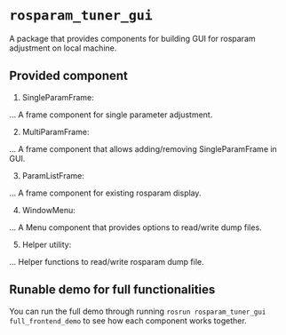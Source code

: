 # `rosparam_tuner_gui`

A package that provides components for building GUI for rosparam adjustment on local machine.

## Provided component
1. SingleParamFrame:

... A frame component for single parameter adjustment.

2. MultiParamFrame:

... A frame component that allows adding/removing SingleParamFrame in GUI.

3. ParamListFrame:

... A frame component for existing rosparam display.

4. WindowMenu:

... A Menu component that provides options to read/write dump files.

5. Helper utility:

... Helper functions to read/write rosparam dump file.

## Runable demo for full functionalities
You can run the full demo through running `rosrun rosparam_tuner_gui full_frontend_demo` to see how each component works together.

